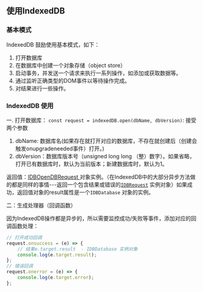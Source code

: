 ## 使用IndexedDB
### 基本模式
IndexedDB 鼓励使用基本模式，如下：
1. 打开数据库
2. 在数据库中创建一个对象存储（object store）
3. 启动事务，并发送一个请求来执行一系列操作，如添加或获取数据等。
4. 通过监听正确类型的DOM事件以等待操作完成。
5. 对结果进行一些操作。

### IndexedDB 使用
一. 打开数据库：
`const request = indexedDB.open(dbName, dbVersion)`: 
接受两个参数

1. dbName: 数据库名(如果存在就打开对应的数据库，不存在就创建后（创建会触发onupgradeneeded事件）打开。)
2. dbVersion：数据库版本号（unsigned long long （整）数字）。如果省略，打开已有数据库时，默认为当前版本；新建数据库时，默认为1。

返回值：[IDBOpenDBRequest ](https://developer.mozilla.org/en-US/docs/Web/API/IDBOpenDBRequest)对象实例。（在IndexedDB中的大部分异步方法做的都是同样的事情---返回一个包含结果或错误的[`IDBRequest`](https://developer.mozilla.org/zh-CN/docs/Web/API/IDBRequest) 实例对象）如果成功，返回值对象的result属性是一个`IDBDatabase` 对象的实例。

二：生成处理器（回调函数）

因为IndexedDB操作都是异步的，所以需要监控成功/失败等事件，添加对应的回调函数处理：

```js
// 打开成功回调
request.onsuccess = (e) => {
    // 结果e.target.result  - IDBDatabase 实例对象
    console.log(e.target.result);
};
// 错误回调
request.onerror = (e) => {
    console.log(e.target.error);
};
```

